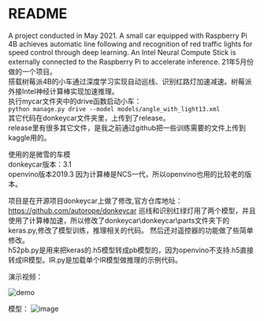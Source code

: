 # README
A project conducted in May 2021. A small car equipped with Raspberry Pi 4B achieves automatic line following and recognition of red traffic lights for speed control through deep learning. An Intel Neural Compute Stick is externally connected to the Raspberry Pi to accelerate inference.
21年5月份做的一个项目。  
搭载树莓派4B的小车通过深度学习实现自动巡线、识别红路灯加速减速。树莓派外接Intel神经计算棒实现加速推理。  
执行mycar文件夹中的drive函数启动小车：  
`python manage.py drive --model models/angle_with_light13.xml`  
其它代码在donkeycar文件夹里，上传到了release。  
release里有很多其它文件，是我之前通过github把一些训练需要的文件上传到kaggle用的。

使用的是微雪的车模  
donkeycar版本：3.1  
openvino版本2019.3 因为计算棒是NCS一代，所以openvino也用的比较老的版本。

项目是在开源项目donkeycar上做了修改,官方仓库地址：https://github.com/autorope/donkeycar
巡线和识别红绿灯用了两个模型，并且使用了计算棒加速，所以修改了donkeycar\donkeycar\parts文件夹下的keras.py,修改了模型训练，推理相关的代码。
然后还对遥控器的功能做了些简单修改。  
h52pb.py是用来把keras的.h5模型转成pb模型的，因为openvino不支持.h5直接转成IR模型。IR.py是加载单个IR模型做推理的示例代码。

演示视频：

![demo](3.gif)

模型：
![image](https://user-images.githubusercontent.com/47975865/147729809-284ab827-2566-4eb7-bd7d-7cad7403e88a.png)

